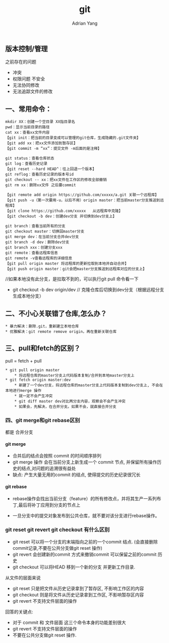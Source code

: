 ﻿---
id: git
title: git
author: Adrian Yang
author_title: Front End Engineer
author_url: https://github.com/Druidss
author_image_url: https://avatars2.githubusercontent.com/u/40681152?s=460&u=e324c1f3465c768888c1fcf798b5f5eb1be9d60d&v=4
tags: [JavaScript, git, FrontEnd]
---





## 版本控制/管理

之前存在的问题

- 冲突
-  权限问题  不安全
- 无法协同修改
- 无法追踪文件的修改

<!--truncate-->



## 一、常用命令：

	mkdir XX：创建一个空目录 XX指目录名
	pwd：显示当前目录的路径
	cat xx：查看xx文件内容
	【git init：把当前的目录变成可以管理的git仓库，生成隐藏的.git文件夹】
	【git add xx：把xx文件添加到暂存区】
	【git commit -m “xx”：提交文件 -m后面的是注释】
	
	git status：查看仓库状态
	git log：查看历史记录
	【git reset --hard HEAD^：往上回退一个版本】
	git reflog：查看历史记录的版本号id
	git checkout -- xx：把xx文件在工作区的修改全部撤销
	git rm xx：删除xx文件 之后要commit
	
	【git remote add origin https://github.com/xxxxx/a.git 关联一个远程库】
	【git push -u（第一次要用-u，以后不用）origin master：把当前master分支推送到远程库】
	【git clone https://github.com/xxxxx   从远程库中克隆】
	【git checkout -b dev：创建dev分支 并切换到dev分支上】
	
	git branch：查看当前所有的分支
	git checkout master：切换回master分支
	git merge dev：在当前分支合并dev分支
	git branch -d dev：删除dev分支
	git branch xxx：创建分支xxx
	git remote：查看远程库信息
	git remote -v查看远程库的详细信息
	【git pull origin master 将远程库的更新拉取到本地并自动合并】
	【git push origin master：git会把master分支推送到远程库对应的分支上】
//如果本地没有此分支，是拉取不到的，可以执行git pull 命令看一下
* git checkout -b dev origin/dev // 克隆仓库后切换到dev分支（根据远程分支生成本地分支）



## 二、不小心关联错了仓库,怎么办？

	* 暴力解决：删除.git，重新建立本地仓库
	* 优雅解决：git remote remove origin，再在重新关联仓库



## 三、pull和fetch的区别？

pull = fetch + pull 

	* git pull origin master
		* 将远程仓库的master分支上代码版本复制/合并到本地master分支上
	* git fetch origin master:dev
		* 新建了一个dev分支，将远程仓库的master分支上代码版本复制到dev分支上, 不会在本地进行merge 操作
		* 就一定不会产生冲突
		* git diff master dev对比两分支内容，观察会不会产生冲突
		* 如果会，先解决，在合并分支。如果不会，就直接合并分支

### 四、git merge和git rebase区别

都是 合并分支

#### git merge

- 合并后的结点会按照 commit 的时间顺序排列
- git merge 操作 会在当前分支上新生成一个 commit 节点, 并保留所有操作历史的结点,对问题的追溯很有益处
- 缺点: 产生大量无用的commit 的结点, 使得提交的历史纪录很冗长

#### git rebase

- rebase操作会找出当前分支（feature）的所有修改点，并将其生产一系列布丁,最后将补丁应用到分支的节点上

- 一旦分支中的提交对象发布到公共仓库，就不要对该分支进行rebase操作。



### git reset git revert git checkout 有什么区别

- git reset 可以将一个分支的末端指向之前的一个commit 结点. (会直接删除commit记录,不要在公共分支做git reset 操作)
- git revert 会创建新的commit 方式来撤销commit 可以保留之前的commit 历史 
- git checkout 可以将HEAD 移到一个新的分支 并更新工作目录. 

从文件的层面来说

- git reset 只是把文件从历史记录拿到了暂存区, 不影响工作区的内容 
- git checkout 则是将文件从历史记录拿到工作区, 不影响暂存区内容
- git revert 不支持文件层面的操作

回答的关键点:

- 对于 commit 和 文件层面 这三个命令本身的功能差别很大
- git revert 不支持文件层面的操作
- 不要在公共分支做git reset 操作. 